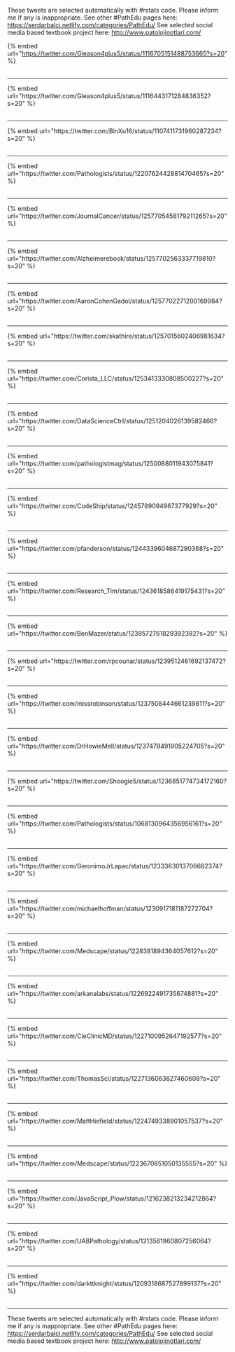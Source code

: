 

These tweets are selected automatically with #rstats code. Please inform me if any is inappropriate.
See other #PathEdu pages here: https://serdarbalci.netlify.com/categories/PathEdu/ 
See selected social media based textbook project here: http://www.patolojinotlari.com/

{% embed url="https://twitter.com/Gleason4plus5/status/1116705151488753665?s=20" %}<br>
<br>
<hr>
{% embed url="https://twitter.com/Gleason4plus5/status/1116443171284836352?s=20" %}<br>
<br>
<hr>
{% embed url="https://twitter.com/BinXu16/status/1107411731960287234?s=20" %}<br>
<br>
<hr>
{% embed url="https://twitter.com/Pathologists/status/1220762442881470465?s=20" %}<br>
<br>
<hr>
{% embed url="https://twitter.com/JournalCancer/status/1257705458179211265?s=20" %}<br>
<br>
<hr>
{% embed url="https://twitter.com/Alzheimerebook/status/1257702563337719810?s=20" %}<br>
<br>
<hr>
{% embed url="https://twitter.com/AaronCohenGadol/status/1257702271200169984?s=20" %}<br>
<br>
<hr>
{% embed url="https://twitter.com/skathire/status/1257015602406981634?s=20" %}<br>
<br>
<hr>
{% embed url="https://twitter.com/Corista_LLC/status/1253413330808500227?s=20" %}<br>
<br>
<hr>
{% embed url="https://twitter.com/DataScienceCtrl/status/1251204026139582466?s=20" %}<br>
<br>
<hr>
{% embed url="https://twitter.com/pathologistmag/status/1250088011943075841?s=20" %}<br>
<br>
<hr>
{% embed url="https://twitter.com/CodeShip/status/1245789094967377929?s=20" %}<br>
<br>
<hr>
{% embed url="https://twitter.com/pfanderson/status/1244339604687290368?s=20" %}<br>
<br>
<hr>
{% embed url="https://twitter.com/Research_Tim/status/1243618586419175431?s=20" %}<br>
<br>
<hr>
{% embed url="https://twitter.com/BenMazer/status/1239572761829392392?s=20" %}<br>
<br>
<hr>
{% embed url="https://twitter.com/rpcounat/status/1239512461692137472?s=20" %}<br>
<br>
<hr>
{% embed url="https://twitter.com/missrobinson/status/1237508444661239811?s=20" %}<br>
<br>
<hr>
{% embed url="https://twitter.com/DrHowieMell/status/1237479491905224705?s=20" %}<br>
<br>
<hr>
{% embed url="https://twitter.com/Shoogie5/status/1236851774734172160?s=20" %}<br>
<br>
<hr>
{% embed url="https://twitter.com/Pathologists/status/1068130964356956161?s=20" %}<br>
<br>
<hr>
{% embed url="https://twitter.com/GeronimoJrLapac/status/1233363013706682374?s=20" %}<br>
<br>
<hr>
{% embed url="https://twitter.com/michaelhoffman/status/1230917181187272704?s=20" %}<br>
<br>
<hr>
{% embed url="https://twitter.com/Medscape/status/1228381894364057612?s=20" %}<br>
<br>
<hr>
{% embed url="https://twitter.com/arkanalabs/status/1226922491735674881?s=20" %}<br>
<br>
<hr>
{% embed url="https://twitter.com/CleClinicMD/status/1227100952647192577?s=20" %}<br>
<br>
<hr>
{% embed url="https://twitter.com/ThomasSci/status/1227136063627460608?s=20" %}<br>
<br>
<hr>
{% embed url="https://twitter.com/MattHiefield/status/1224749338901057537?s=20" %}<br>
<br>
<hr>
{% embed url="https://twitter.com/Medscape/status/1223670851050135555?s=20" %}<br>
<br>
<hr>
{% embed url="https://twitter.com/JavaScript_Plow/status/1216238213234212864?s=20" %}<br>
<br>
<hr>
{% embed url="https://twitter.com/UABPathology/status/1213561960807256064?s=20" %}<br>
<br>
<hr>
{% embed url="https://twitter.com/darkttknight/status/1209318687527899137?s=20" %}<br>
<br>
<hr>


These tweets are selected automatically with #rstats code. Please inform me if any is inappropriate.
See other #PathEdu pages here: https://serdarbalci.netlify.com/categories/PathEdu/ 
See selected social media based textbook project here: http://www.patolojinotlari.com/
